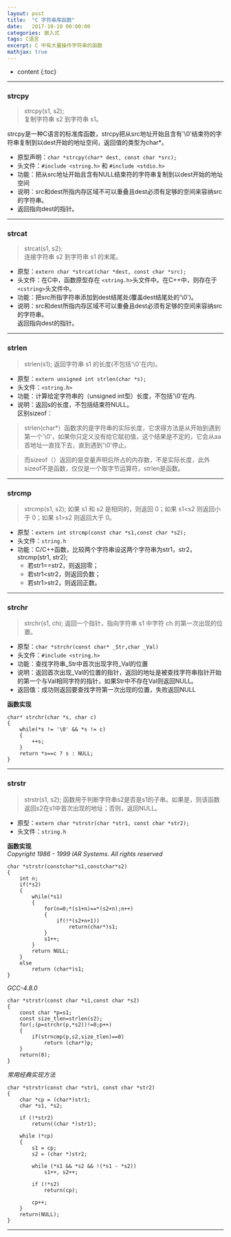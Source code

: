 ```yaml
---
layout: post
title:  "C 字符串库函数"
date:   2017-10-10 00:00:00
categories: 嵌入式
tags: C语言
excerpt: C 中有大量操作字符串的函数
mathjax: true
---
```

* content
{:toc}
---


### strcpy
> strcpy(s1, s2);  <br/>
  复制字符串 s2 到字符串 s1。

strcpy是一种C语言的标准库函数，strcpy把从src地址开始且含有'\0'结束符的字符串复制到以dest开始的地址空间，返回值的类型为char*。  <br/>
- 原型声明：`char *strcpy(char* dest, const char *src); ` <br/>
- 头文件：`#include <string.h>` 和 `#include <stdio.h> ` <br/>
- 功能：把从src地址开始且含有NULL结束符的字符串复制到以dest开始的地址空间  <br/>
- 说明：src和dest所指内存区域不可以重叠且dest必须有足够的空间来容纳src的字符串。  <br/>
- 返回指向dest的指针。  <br/>


---

### strcat
> strcat(s1, s2);  <br/>
  连接字符串 s2 到字符串 s1 的末尾。
  
- 原型：`extern char *strcat(char *dest, const char *src); ` <br/>
- 头文件：在C中，函数原型存在 `<string.h>`头文件中。在C++中，则存在于`<cstring>`头文件中。  <br/>
- 功能：把src所指字符串添加到dest结尾处(覆盖dest结尾处的'\0')。  <br/>
- 说明：src和dest所指内存区域不可以重叠且dest必须有足够的空间来容纳src的字符串。  <br/>
返回指向dest的指针。


---

### strlen
> strlen(s1);
  返回字符串 s1 的长度(不包括'\0'在内)。
  
- 原型：`extern unsigned int strlen(char *s);`  <br/>
- 头文件：`<string.h>`  <br/>
- 功能：计算给定字符串的（unsigned int型）长度，不包括'\0'在内.  <br/>
- 说明：返回s的长度，不包括结束符NULL。  <br/>
区别sizeof：

> strlen(char*）函数求的是字符串的实际长度，它求得方法是从开始到遇到第一个'\0'，如果你只定义没有给它赋初值，这个结果是不定的，它会从aa首地址一直找下去，直到遇到'\0'停止。

> 而sizeof（）返回的是变量声明后所占的内存数，不是实际长度，此外sizeof不是函数，仅仅是一个取字节运算符，strlen是函数。

---

### strcmp
> strcmp(s1, s2);
  如果 s1 和 s2 是相同的，则返回 0；如果 s1<s2 则返回小于 0；如果 s1>s2 则返回大于 0。
  
- 原型：`extern int strcmp(const char *s1,const char *s2);`  <br/>
- 头文件：`string.h`  <br/>
- 功能：C/C++函数，比较两个字符串设这两个字符串为str1，str2，strcmp(str1, str2);  <br/>
  - 若str1==str2，则返回零；
  - 若str1<str2，则返回负数；
  - 若str1>str2，则返回正数。

---

### strchr
> strchr(s1, ch);
  返回一个指针，指向字符串 s1 中字符 ch 的第一次出现的位置。
  
- 原型：`char *strchr(const char* _Str,char _Val)`  <br/>
- 头文件：`#include <string.h>`  <br/>
- 功能：查找字符串_Str中首次出现字符_Val的位置  <br/>
- 说明：返回首次出现_Val的位置的指针，返回的地址是被查找字符串指针开始的第一个与Val相同字符的指针，如果Str中不存在Val则返回NULL。  <br/>
- 返回值：成功则返回要查找字符第一次出现的位置，失败返回NULL  <br/>

**函数实现**
```
char* strchr(char *s, char c)
{
    while(*s != '\0' && *s != c)
    {
        ++s;
    }
    return *s==c ? s : NULL;
}
```

---

### strstr
> strstr(s1, s2);
  函数用于判断字符串s2是否是s1的子串。如果是，则该函数返回s2在s1中首次出现的地址；否则，返回NULL。
  
- 原型：`extern char *strstr(char *str1, const char *str2);`  <br/>
- 头文件：`string.h`  <br/>

**函数实现**  <br/>
*Copyright 1986 - 1999 IAR Systems. All rights reserved*
```
char *strstr(constchar*s1,constchar*s2)
{
    int n;
    if(*s2)
    {
        while(*s1)
        {
            for(n=0;*(s1+n)==*(s2+n);n++)
            {
                if(!*(s2+n+1))
                    return(char*)s1;
            }
            s1++;
        }
        return NULL;
    }
    else
        return (char*)s1;
}
```
*GCC-4.8.0*
```
char *strstr(const char *s1,const char *s2)
{
    const char *p=s1;
    const size_tlen=strlen(s2);
    for(;(p=strchr(p,*s2))!=0;p++)
    {
        if(strncmp(p,s2,size_tlen)==0)
            return (char*)p;
    }
    return(0);
}
```
*常用经典实现方法*
```
char *strstr(const char *str1, const char *str2)
{
    char *cp = (char*)str1;
    char *s1, *s2;
 
    if (!*str2)
        return((char *)str1);
 
    while (*cp)
    {
        s1 = cp;
        s2 = (char *)str2;
 
        while (*s1 && *s2 && !(*s1 - *s2))
            s1++, s2++;
 
        if (!*s2)
            return(cp);
 
        cp++;
    }
    return(NULL);
}
```

---
